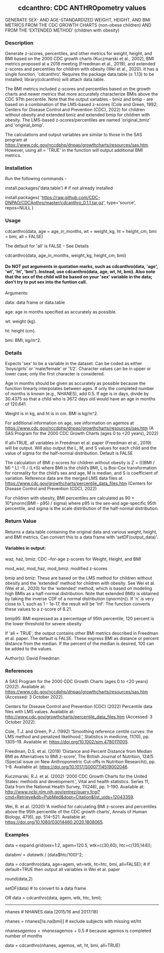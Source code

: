 <h2 align=center> cdcanthro: CDC ANTHROpometry values </h2>
GENERATE SEX- AND AGE-STANDARDIZED WEIGHT, HEIGHT, AND BMI METRICS FROM THE CDC GROWTH CHARTS (non-obese children) AND FROM THE ‘EXTENDED METHOD’ (children with obesity)


### Description

Generate z-scores, percentiles, and other metrics for weight, height, and BMI based on the 2000 CDC growth charts (Kuczmarski et al., 2002), BMI metrics proposed at a 2018 meeting (Freedman et al., 2019), and extended z-scores and percentiles for children with obesity (Wei et al., 2020). It has a single function, 'cdcanthro'. Requires the package data.table (≥ 1.13) to be installed; library(cdcanthro) will attach data.table.

The BMI metrics included z-scores and percentiles based on the growth charts and newer metrics that more accurately characterize BMIs above the CDC 97th percentile. Note that the output variables - bmiz and bmip - are based on a combination of the LMS-based z-scores (Cole and Green, 1992; Centers for Disease Control and Prevention (CDC), 2022) for children without obesity and extended bmiz and extended bmip for children with obesity. The LMS-based z-scores/percentiles are named 'original_bmiz' and 'original_bmip'.

The calculations and output variables are similar to those in the SAS program at https://www.cdc.gov/nccdphp/dnpao/growthcharts/resources/sas.htm.  However, using all = 'TRUE' in the function will output additional BMI metrics.

### Installation
Run the following commands -

install.packages('data.table') # if not already installed

install.packages(
   'https://raw.github.com/CDC-DNPAO/CDCAnthro/master/cdcanthro_0.1.1.tar.gz', type='source', repos=NULL
 )

### Usage

cdcanthro(data, age = age_in_months, wt = weight_kg, ht = height_cm, bmi = bmi, all = FALSE)

The default for 'all' is FALSE - See Details

cdcanthro(data, age_in_months, weight_kg, height_cm, bmi)

#### Do NOT put arguments in quotation marks, such as cdcanthro(data, 'age', 'wt', 'ht', 'bmi'). Instead, use cdcanthro(data, age, wt, ht, bmi).  Also note that the sex of the child will be based on your 'sex' variable in the data; don't try to put sex into the funtion call.

Arguments:

data: data frame or data.table

age: age in months specified as accurately as possible.

wt: weight (kg).

ht: height (cm).

bmi: BMI, kg/m^2.

### Details
Expects 'sex' to be a variable in the dataset. Can be coded as either 'boys/girls' or 'male/female' or '1/2'.  Character values can be in upper or lower case; only the first character is considered.

Age in months should be given as accurately as possible because the function linearly interpolates between ages. If only the completed number of months is known (e.g., NHANES), add 0.5. If age is in days, divide by 30.4375 so that a child who is 3672 days old would have an age in months of 120.641.

Weight is in kg, and ht is in cm. BMI is kg/m^2.

For additional information on age, see information on agemos at https://www.cdc.gov/nccdphp/dnpao/growthcharts/resources/sas.htm (A SAS Program for the 2000 CDC Growth Charts (ages 0 to <20 years), 2022)

If all=TRUE, all variables in Freedman et al. paper (Freedman et al., 2019) will be output. Will also output the L, M, and S values for each child and the value of sigma for the half-normal distribution. Default is FALSE

The calculation of BMI z-scores for children without obesity is Z = (((BMI / M) ^ L) -1) / (L*S) where BMI is the child’s BMI, L is Box-Cox transformation for normality for the child’s sex and age, M is median, and S is coefficient of variation.  Reference data are the merged LMS data files at https://www.cdc.gov/growthcharts/percentile_data_files.htm (Centers for Disease Control and Prevention (CDC), 2022)

For children with obesity, BMI percentiles are calculated as  90 + 10*pnorm((BMI - p95) / sigma) where p95 is the sex-and age-specific 95th percentile, and sigma is the scale distribution of the half-normal distribution.


### Return Value

Returns a data.table containing the original data and various weight, height, and BMI metrics. Can convert this to a data frame with 'setDF(output_data)'.  

#### Variables in output:

waz, haz, bmiz: CDC –for-age z-scores for Weight, Height, and BMI

mod_waz, mod_haz, mod_bmiz: modified z-scores

bmip and bmiz: These are based on the LMS method for children without obesity and the 'extended' method for children with obesity. See Wei et al. (Wei et al., 2020) for the 'extended' method, which is based on modeling high BMIs as a half-normal distribution.  Note that extended BMIz is obtained by taking the inverse CDF of a normal distribution (qnorm(n)).  If 'n' is very close to 1, such as 1 - 1e-17, the result will be 'Inf'.  The function converts these values to a z-score of 8.21. 

bmip95: BMI expressed as a percentage of 95th percentile, 120 percent is the lower threshold for severe obesity

If  'all = TRUE', the output contains other BMI metrics described in Freedman et al. paper. The default is FALSE. These express BMI as distance or percent distance from the median. If the percent of the median is desired, 100 can be added to the values.

Author(s): David Freedman

### References

A SAS Program for the 2000 CDC Growth Charts (ages 0 to <20 years) (2022). Available at: https://www.cdc.gov/nccdphp/dnpao/growthcharts/resources/sas.htm (Accessed: 3 October 2022).

Centers for Disease Control and Prevention (CDC) (2022) Percentile data files with LMS values. Available at: http://www.cdc.gov/growthcharts/percentile_data_files.htm (Accessed: 3 October 2022).

Cole, T.J. and Green, P.J. (1992) ‘Smoothing reference centile curves: the LMS method and penalized likelihood.’, Statistics in medicine, 11(10), pp. 1305–19. Available at: https://doi.org/10.1002/sim.4780111005.

Freedman, D.S. et al. (2019) ‘Distance and Percent Distance from Median BMI as Alternatives to BMI z-score’, The British Journal of Nutrition, 124(5 (Special issue on New Anthropometric Cut-offs in Nutrition Research)), pp. 1–8. Available at: https://doi.org/10.1017/S0007114519002046.

Kuczmarski, R.J. et al. (2002) ‘2000 CDC Growth Charts for the United States: methods and development.’, Vital and health statistics. Series 11, Data from the National Health Survey, 11(246), pp. 1–190. Available at: http://www.ncbi.nlm.nih.gov/entrez/query.fcgi?cmd=Retrieve&db=PubMed&dopt=Citation&list_uids=12043359.

Wei, R. et al. (2020) ‘A method for calculating BMI z-scores and percentiles above the 95th percentile of the CDC growth charts’, Annals of Human Biology, 47(6), pp. 514–521. Available at: https://doi.org/10.1080/03014460.2020.1808065.

### Examples

data = expand.grid(sex=1:2, agem=120.5, wtk=c(30,60), htc=c(135,144));

data$bmi = data$wtk / (data$htc/100)^2;

data = cdcanthro(data, age=agem, wt=wtk, ht=htc, bmi, all=FALSE); # if default=TRUE then output all variables in Wei et al. paper

round(data,2)

setDF(data) # to convert to a data frame

OR data = cdcanthro(data, agem, wtk, htc, bmi);

---------------------

nhanes   # NHANES data (2015/16 and 2017/18)

nhanes  = nhanes[!is.na(bmi)]  # exclude subjects with missing wt/ht

nhanes$agemos = nhanes$agemos + 0.5   # because agemos is completed number of months

data = cdcanthro(nhanes, agemos, wt, ht, bmi, all=TRUE)

